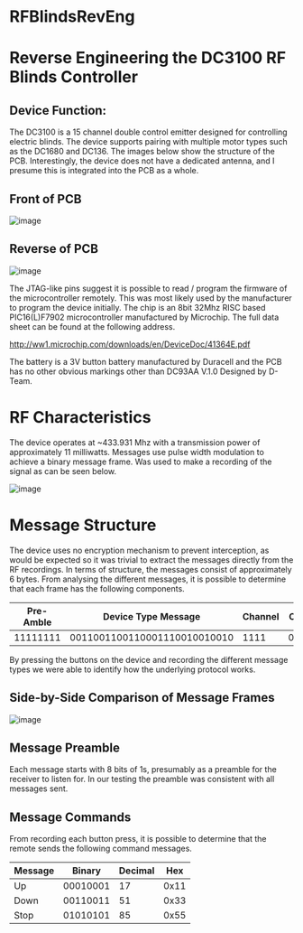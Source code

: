 # RFBlindsRevEng

Reverse Engineering the DC3100 RF Blinds Controller
==================

Device Function:
------------
The DC3100 is a 15 channel double control emitter designed for controlling electric blinds. The device supports pairing with multiple motor types such as the DC1680 and DC136. The images below show the structure of the PCB. Interestingly, the device does not have a dedicated antenna, and I presume this is integrated into the PCB as a whole.

Front of PCB
-----------
![image](https://user-images.githubusercontent.com/83759501/153846638-e266a4c1-e03b-44d0-939b-0448fe73ca73.png)

Reverse of PCB
-----------
![image](https://user-images.githubusercontent.com/83759501/153846796-b7e0524b-0b61-4ec2-a649-af44f661eba2.png)

The JTAG-like pins suggest it is possible to read / program the firmware of the microcontroller remotely. This was most likely used by the manufacturer to program the device initially. The chip is an 8bit 32Mhz RISC based PIC16(L)F7902 microcontroller manufactured by Microchip. The full data sheet can be found at the following address.

http://ww1.microchip.com/downloads/en/DeviceDoc/41364E.pdf

The battery is a 3V button battery manufactured by Duracell and the PCB has no other obvious markings other than DC93AA V.1.0 Designed by D-Team.

RF Characteristics
==================

The device operates at ~433.931 Mhz with a transmission power of approximately 11 milliwatts. Messages use pulse width modulation to achieve a binary message frame. Was used to make a recording of the signal as can be seen below.

![image](https://user-images.githubusercontent.com/83759501/153846953-0a664756-1707-4f72-98c4-64c03659e274.png)

Message Structure
=================

The device uses no encryption mechanism to prevent interception, as would be expected so it was trivial to extract the messages directly from the RF recordings. In terms of structure, the messages consist of approximately 6 bytes. From analysing the different messages, it is possible to determine that each frame has the following components.

| Pre-Amble | Device Type Message | Channel | Command |
| --- | ----------- | --------- | ------- | 
| 11111111 | 0011001100110001110010010010 | 1111 | 01010101 | 

By pressing the buttons on the device and recording the different message types we were able to identify how the underlying protocol works.

Side-by-Side Comparison of Message Frames
------------
![image](https://user-images.githubusercontent.com/83759501/153847361-01b67dac-1e2b-48d5-a365-f118d2d76209.png)


Message Preamble
-----------

Each message starts with 8 bits of 1s, presumably as a preamble for the receiver to listen for. In our testing the preamble was consistent with all messages sent.

Message Commands
------------

From recording each button press, it is possible to determine that the remote sends the following command messages.

| Message | Binary | Decimal | Hex |
| --- | ----------- | --------- | ------- | 
| Up | 00010001 | 17 | 0x11 | 
| Down | 00110011 | 51 | 0x33 | 
| Stop | 01010101 | 85 | 0x55 | 




